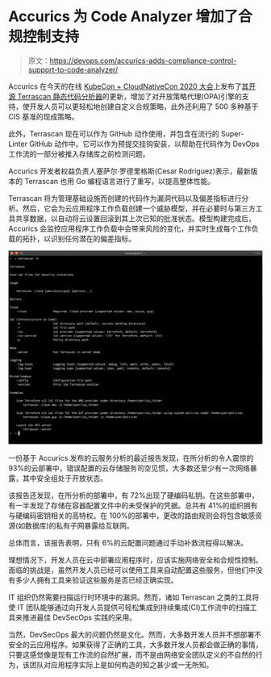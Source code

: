 # Accurics 为 Code Analyzer 增加了合规控制支持

> 原文：<https://devops.com/accurics-adds-compliance-control-support-to-code-analyzer/>

Accurics 在今天的在线 [KubeCon + CloudNativeCon 2020 大会](https://events.linuxfoundation.org/kubecon-cloudnativecon-europe/)上发布了[其开源 Terrascan 静态代码分析器](https://www.businesswire.com/news/home/20200817005085/en/Accurics-Releases-Open-Source-Software-Terrascan-Upgrade)的更新，增加了对开放策略代理(OPA)引擎的支持，使开发人员可以更轻松地创建自定义合规策略，此外还利用了 500 多种基于 CIS 基准的现成策略。

此外，Terrascan 现在可以作为 GitHub 动作使用，并包含在流行的 Super-Linter GitHub 动作中。它可以作为预提交挂钩安装，以帮助在代码作为 DevOps 工作流的一部分被推入存储库之前检测问题。

Accurics 开发者权益负责人塞萨尔·罗德里格斯(Cesar Rodriguez)表示，最新版本的 Terrascan 也用 Go 编程语言进行了重写，以提高整体性能。

Terrascan 将为管理基础设施而创建的代码作为漏洞代码以及偏差指标进行分析。然后，它会为云应用程序工作负载创建一个威胁模型，并在必要时与第三方工具共享数据，以自动将云设置回滚到其上次已知的批准状态。模型构建完成后，Accurics 会监控应用程序工作负载中会带来风险的变化，并实时生成每个工作负载的拓扑，以识别任何潜在的偏差指标。

![](img/639c752d83109d5bb86412d7acac56d6.png)

一份基于 Accurics 发布的云服务分析的最近报告发现，在所分析的令人震惊的 93%的云部署中，错误配置的云存储服务司空见惯，大多数还至少有一次网络暴露，其中安全组处于开放状态。

该报告还发现，在所分析的部署中，有 72%出现了硬编码私钥。在这些部署中，有一半发现了存储在容器配置文件中的未受保护的凭据。总共有 41%的组织拥有与硬编码密钥相关的高特权。在 100%的部署中，更改的路由规则会将包含敏感资源(如数据库)的私有子网暴露给互联网。

总体而言，该报告表明，只有 6%的云配置问题通过手动补救流程得以解决。

理想情况下，开发人员在云中部署应用程序时，应该实施网络安全和合规性控制。面临的挑战是，虽然开发人员已经可以使用工具来自动配置这些服务，但他们中没有多少人拥有工具来验证这些服务是否已经正确实现。

IT 组织仍然需要扫描运行时环境中的漏洞。然而，诸如 Terrascan 之类的工具将使 IT 团队能够通过向开发人员提供可轻松集成到持续集成(CI)工作流中的扫描工具来推进最佳 DevSecOps 实践的采用。

当然，DevSecOps 最大的问题仍然是文化。然而，大多数开发人员并不想部署不安全的云应用程序。如果获得了正确的工具，大多数开发人员都会做正确的事情，只要这感觉像是现有工作流的自然扩展，而不是由网络安全团队定义的不自然的行为，该团队对应用程序实际上是如何构造的知之甚少或一无所知。